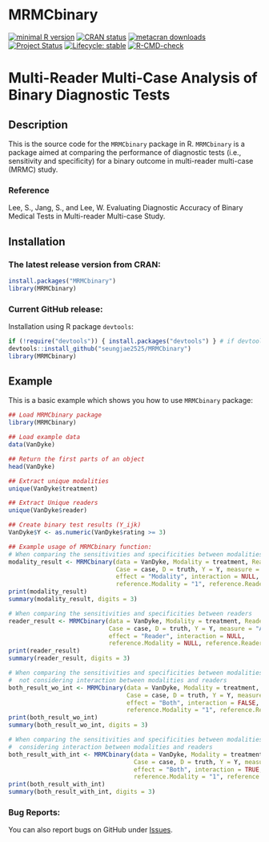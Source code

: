 # MRMCbinary

<!-- badges: start -->
[![minimal R version](https://img.shields.io/badge/R-v4.2.0+-blue.svg)](https://cran.r-project.org/)
[![CRAN status](https://www.r-pkg.org/badges/version/MRMCbinary)](https://CRAN.R-project.org/package=MRMCbinary)
[![metacran downloads](https://cranlogs.r-pkg.org/badges/grand-total/MRMCbinary)](https://cran.r-project.org/package=MRMCbinary)
[![Project Status](https://www.repostatus.org/badges/latest/active.svg)](https://www.repostatus.org/#active/)
[![Lifecycle: stable](https://img.shields.io/badge/lifecycle-stable-brightgreen.svg)](https://lifecycle.r-lib.org/articles/stages.html#stable)
[![R-CMD-check](https://github.com/seungjae2525/MRMCbinary/actions/workflows/R-CMD-check.yaml/badge.svg)](https://github.com/seungjae2525/MRMCbinary/actions/workflows/R-CMD-check.yaml)
<!-- badges: end -->

# Multi-Reader Multi-Case Analysis of Binary Diagnostic Tests

## Description
This is the source code for the `MRMCbinary` package in R. 
`MRMCbinary` is a package aimed at comparing the performance of diagnostic tests (i.e., sensitivity and specificity) for a binary outcome in multi-reader multi-case (MRMC) study.
 
### Reference
Lee, S., Jang, S., and Lee, W. Evaluating Diagnostic Accuracy of Binary Medical Tests in Multi-reader Multi-case Study.

## Installation
### The latest release version from CRAN:

```r
install.packages("MRMCbinary")
library(MRMCbinary)
```

### Current GitHub release:
Installation using R package `devtools`:

```r
if (!require("devtools")) { install.packages("devtools") } # if devtools not already installed
devtools::install_github("seungjae2525/MRMCbinary")
library(MRMCbinary)
```

## Example
This is a basic example which shows you how to use `MRMCbinary` package:

``` r
## Load MRMCbinary package
library(MRMCbinary)

## Load example data
data(VanDyke)

## Return the first parts of an object
head(VanDyke)

## Extract unique modalities
unique(VanDyke$treatment)

## Extract Unique readers
unique(VanDyke$reader)

## Create binary test results (Y_ijk)
VanDyke$Y <- as.numeric(VanDyke$rating >= 3)

## Example usage of MRMCbinary function:
# When comparing the sensitivities and specificities between modalities
modality_result <- MRMCbinary(data = VanDyke, Modality = treatment, Reader = reader,
                              Case = case, D = truth, Y = Y, measure = "All",
                              effect = "Modality", interaction = NULL,
                              reference.Modality = "1", reference.Reader = NULL)
print(modality_result)
summary(modality_result, digits = 3)

# When comparing the sensitivities and specificities between readers
reader_result <- MRMCbinary(data = VanDyke, Modality = treatment, Reader = reader,
                            Case = case, D = truth, Y = Y, measure = "All", 
                            effect = "Reader", interaction = NULL,
                            reference.Modality = NULL, reference.Reader = "1")
print(reader_result)
summary(reader_result, digits = 3)

# When comparing the sensitivities and specificities between modalities and between readers together
#  not considering interaction between modalities and readers
both_result_wo_int <- MRMCbinary(data = VanDyke, Modality = treatment, Reader = reader,
                                 Case = case, D = truth, Y = Y, measure = "All", 
                                 effect = "Both", interaction = FALSE,
                                 reference.Modality = "1", reference.Reader = "1")
print(both_result_wo_int)
summary(both_result_wo_int, digits = 3)

# When comparing the sensitivities and specificities between modalities and between readers together
#  considering interaction between modalities and readers
both_result_with_int <- MRMCbinary(data = VanDyke, Modality = treatment, Reader = reader,
                                   Case = case, D = truth, Y = Y, measure = "All", 
                                   effect = "Both", interaction = TRUE,
                                   reference.Modality = "1", reference.Reader = "1")
print(both_result_with_int)
summary(both_result_with_int, digits = 3)
```

### Bug Reports:
You can also report bugs on GitHub under [Issues](https://github.com/seungjae2525/MRMCbinary/issues/).
